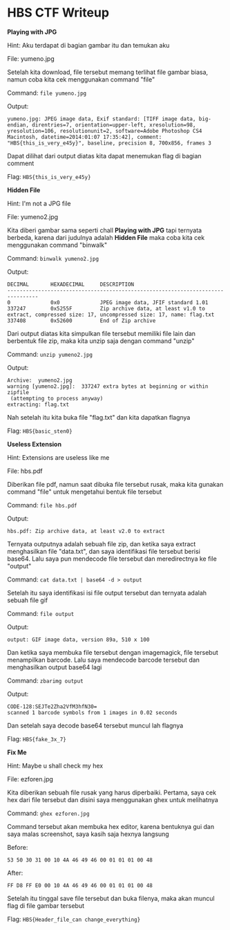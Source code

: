 # HBS CTF Writeup

**Playing with JPG**

Hint: Aku terdapat di bagian gambar itu dan temukan aku

File: yumeno.jpg

Setelah kita download, file tersebut memang terlihat file gambar biasa, namun coba kita cek menggunakan command "file"

Command:
```file yumeno.jpg```

Output:
```
yumeno.jpg: JPEG image data, Exif standard: [TIFF image data, big-endian, direntries=7, orientation=upper-left, xresolution=98, yresolution=106, resolutionunit=2, software=Adobe Photoshop CS4 Macintosh, datetime=2014:01:07 17:35:42], comment: "HBS{this_is_very_e45y}", baseline, precision 8, 700x856, frames 3
```

Dapat dilihat dari output diatas kita dapat menemukan flag di bagian comment

Flag: ```HBS{this_is_very_e45y}```



**Hidden File**

Hint: I'm not a JPG file

File: yumeno2.jpg

Kita diberi gambar sama seperti chall **Playing with JPG** tapi ternyata berbeda, karena dari judulnya adalah **Hidden File** maka coba kita cek menggunakan command "binwalk"

Command:
```binwalk yumeno2.jpg```

Output:
```
DECIMAL       HEXADECIMAL     DESCRIPTION
--------------------------------------------------------------------------------
0             0x0             JPEG image data, JFIF standard 1.01
337247        0x5255F         Zip archive data, at least v1.0 to extract, compressed size: 17, uncompressed size: 17, name: flag.txt
337408        0x52600         End of Zip archive
```

Dari output diatas kita simpulkan file tersebut memiliki file lain dan berbentuk file zip, maka kita unzip saja dengan command "unzip"

Command:
```unzip yumeno2.jpg```

Output:
```
Archive:  yumeno2.jpg
warning [yumeno2.jpg]:  337247 extra bytes at beginning or within zipfile
 (attempting to process anyway)
extracting: flag.txt
```

Nah setelah itu kita buka file "flag.txt" dan kita dapatkan flagnya

Flag: ```HBS{basic_sten0}```



**Useless Extension**

Hint: Extensions are useless like me

File: hbs.pdf

Diberikan file pdf, namun saat dibuka file tersebut rusak, maka kita gunakan command "file" untuk mengetahui bentuk file tersebut

Command:
```file hbs.pdf```

Output:
```
hbs.pdf: Zip archive data, at least v2.0 to extract
```

Ternyata outputnya adalah sebuah file zip, dan ketika saya extract menghasilkan file "data.txt", dan saya identifikasi file tersebut berisi base64. Lalu saya pun mendecode file tersebut dan meredirectnya ke file "output"

Command:
```cat data.txt | base64 -d > output```

Setelah itu saya identifikasi isi file output tersebut dan ternyata adalah sebuah file gif

Command:
```file output```

Output:
```
output: GIF image data, version 89a, 510 x 100
```

Dan ketika saya membuka file tersebut dengan imagemagick, file tersebut menampilkan barcode. Lalu saya mendecode barcode tersebut dan menghasilkan output base64 lagi

Command:
```zbarimg output```

Output:
```
CODE-128:SEJTe2Zha2VfM3hfN30=
scanned 1 barcode symbols from 1 images in 0.02 seconds
```

Dan setelah saya decode base64 tersebut muncul lah flagnya

Flag: ```HBS{fake_3x_7}```



**Fix Me**

Hint: Maybe u shall check my hex

File: ezforen.jpg

Kita diberikan sebuah file rusak yang harus diperbaiki. Pertama, saya cek hex dari file tersebut dan disini saya menggunakan ghex untuk melihatnya

Command: ```ghex ezforen.jpg```

Command tersebut akan membuka hex editor, karena bentuknya gui dan saya malas screenshot, saya kasih saja hexnya langsung

Before:
```
53 50 30 31 00 10 4A 46 49 46 00 01 01 01 00 48
```
After:
```
FF D8 FF E0 00 10 4A 46 49 46 00 01 01 01 00 48
```

Setelah itu tinggal save file tersebut dan buka filenya, maka akan muncul flag di file gambar tersebut

Flag: ```HBS{Header_file_can change_everything}```
